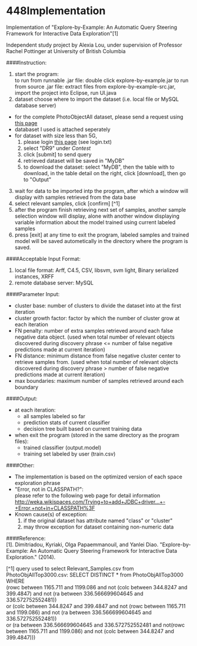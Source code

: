448Implementation
=================

Implementation of "Explore-by-Example: An Automatic Query Steering Framework for Interactive Data Exploration"[1]

Independent study project by Alexia Lou, under supervision of Professor Rachel Pottinger at University of British Columbia
  		
  

####Instruction:  
1. start the program:  
    to run from runnable .jar file: double click explore-by-example.jar
    to run from source .jar file: extract files from explore-by-example-src.jar, import the project into Eclipse, run UI.java
2. dataset
    choose where to import the dataset (i.e. local file or MySQL database server)
  * for the complete PhotoObjectAll dataset, please send a request using [this page](http://skyserver.sdss3.org/contact/default.asp?subject=CasJobs+Issue:+&smtp=mail.pha.jhu.edu&helpdesk=helpdesk@sdss3.org&url=http%3a%2f%2fskyserver.sdss3.org%2fcasjobs%2fdefault.aspx)  
  * databaset I used is attached seperately    
  * for dataset with size less than 5G, 
    1. please login [this page](http://skyserver.sdss3.org/casjobs/default.aspx) (see login.txt)
    2. select "DR9" under *Contest*
    3. click \[submit\] to send query
    4. retrieved dataset will be saved in "MyDB"   
    5. to download the dataset: select "MyDB", then the table with to download, in the table detail on the right, click \[download\], then go to "Output"
3. wait for data to be imported intp the program, after which a window will display with samples retrieved from the data base
4. select relevant samples, click \[confirm\] [^1]  
5. after the program finish retrieving next set of samples, another sample selection window will display, alone with another window displaying variable information about the model trained using current labeled samples
6. press \[exit\] at any time to exit the program, labeled samples and trained model will be saved autometically in the directory where the program is saved.



####Acceptable Input Format:  
1. local file format: Arff, C4.5, CSV, libsvm, svm light, Binary serialized instances, XRFF  
2. remote database server: MySQL  
		
	

####Parameter Input:  
* cluster base: number of clusters to divide the dataset into at the first iteration  
* cluster growth factor:  factor by which the number of cluster grow at each iteration  
* FN penalty: number of extra samples retrieved around each false negative data object. (used when total number of relevant objects discovered during discovery phrase <= number of false negative predictions made at current iteration)  
* FN distance: minimum distance from false negative cluster center to retrieve samples from. (used when total number of relevant objects discovered during discovery phrase > number of false negative predictions made at current iteration)  
* max boundaries: maximum number of samples retrieved around each boundary  
  		

  		
####Output:  
* at each iteration:  
  - all samples labeled so far  
  - prediction stats of current classifier  
  - decision tree built based on current training data  
* when exit the program (stored in the same directory as the program files):  
  - trained classifier (output.model)  
  - training set labeled by user (train.csv)  
  		
  

####Other:  
* The implementation is based on the optimized version of each space exploration phrase  
* "Error, not in CLASSPATH?":    
	please refer to the following web page for detail information  
	http://weka.wikispaces.com/Trying+to+add+JDBC+driver...+-+Error,+not+in+CLASSPATH%3F  
* Known cause(s) of exception:    
  1. if the original dataset has attribute named "class" or "cluster"  
  2. may throw exception for dataset containing non-numeric data  
  		

        

####Reference:  
[1]. Dimitriadou, Kyriaki, Olga Papaemmanouil, and Yanlei Diao. "Explore-by-Example: An Automatic Query Steering Framework for Interactive Data Exploration." (2014).




[^1] query used to select Relevant_Samples.csv from PhotoObjAllTop3000.csv: 
        SELECT DISTINCT * from PhotoObjAllTop3000 	    
        WHERE   
            (rowc between 1165.711 and 1199.086 and not (colc between 344.8247 and 399.4847) and not (ra between 336.566699604645 and 336.572752552481))   
            or (colc between 344.8247 and 399.4847 and not (rowc between 1165.711 and 1199.086) and not (ra between 336.566699604645 and 336.572752552481))    
            or (ra between 336.566699604645 and 336.572752552481 and not(rowc between 1165.711 and 1199.086) and not (colc between 344.8247 and 399.4847)))    



